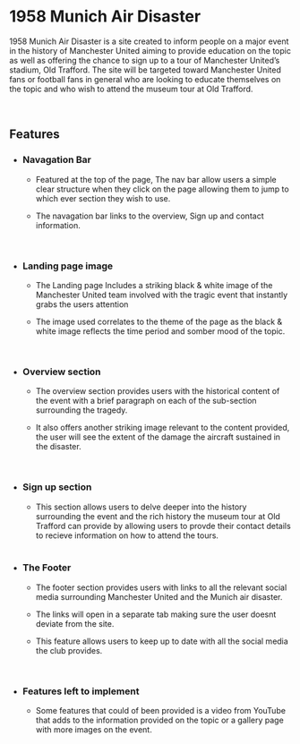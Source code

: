 # 1958 Munich Air Disaster 

1958 Munich Air Disaster is a site created to inform people on a major event in the history of Manchester United aiming to provide education on the topic as well as offering the chance to sign up to a tour of Manchester United’s stadium, Old Trafford. The site will be targeted toward Manchester United fans or football fans in general who are looking to educate themselves on the topic and who wish to attend the museum tour at Old Trafford.

<br>

## Features

* ### Navagation Bar
   * Featured at the top of the page, The nav bar allow users a simple clear structure when they click on the page allowing them  to jump to which ever section they wish to use. 
   
   * The navagation bar links to the overview, Sign up and contact information.

   <br>

* ### Landing page image
   * The Landing page Includes a striking black & white image of the Manchester United team involved with the tragic event that instantly grabs the users attention

   * The image used correlates to the theme of the page as the black & white image reflects the time period and somber mood of the topic. 

<br>

* ### Overview section
   * The overview section provides users with the historical content of the event with a brief paragraph on each of the sub-section surrounding the tragedy.

   * It also offers another striking image relevant to the content provided, the user will see the extent of the damage the aircraft sustained in the disaster.

   <br>

* ### Sign up section
   *    This section allows users to delve deeper into the history surrounding the event and the rich history the museum tour at Old Trafford can provide by allowing users to provde their contact details to recieve information on how to attend the tours.

   <br>

* ### The Footer 
   * The footer section provides users with links to all the relevant social media surrounding Manchester United and the Munich air disaster.

   * The links will open in a separate tab making sure the user doesnt deviate from the site.

   * This feature allows users to keep up to date with all the social media the club provides.

<br>

* ### Features left to implement
   * Some features that could of been provided is a video from YouTube that adds to the information provided on the topic or a gallery page with more images on the event.

<br>

